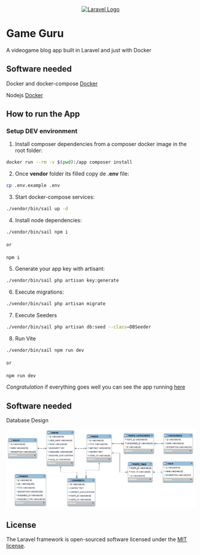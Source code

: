 <p align="center"><a href="https://laravel.com" target="_blank"><img src="https://raw.githubusercontent.com/laravel/art/master/logo-lockup/5%20SVG/2%20CMYK/1%20Full%20Color/laravel-logolockup-cmyk-red.svg" width="400" alt="Laravel Logo"></a></p>

# Game Guru

A videogame blog app built in Laravel and just with Docker

## Software needed

Docker and docker-compose [Docker](https://www.docker.com)

Nodejs [Docker](https://nodejs.org/en)

## How to run the App

### Setup DEV environment

1. Install composer dependencies from a composer docker image in the root folder:
```bash
docker run --rm -v $(pwd):/app composer install
```

2. Once __vendor__ folder its filled copy de __.env__ file:
```bash
cp .env.example .env
```

3. Start docker-compose services:
```bash
./vendor/bin/sail up -d
```

4. Install node dependencies:
```bash
./vendor/bin/sail npm i

or 

npm i
```

5. Generate your app key with artisant: 
```bash
./vendor/bin/sail php artisan key:generate
```

6. Execute migrations:
```bash
./vendor/bin/sail php artisan migrate
```

7. Execute Seeders
```bash
./vendor/bin/sail php artisan db:seed --class=DBSeeder
```

8. Run Vite
```bash
./vendor/bin/sail npm run dev

or 

npm run dev
```

_Congratulation_ if everything goes well you can see the app running [here](http://localhost)

## Software needed

Database Design

![DB desing](./docs/GAME_GURU-V2.png)

## License

The Laravel framework is open-sourced software licensed under the [MIT license](https://opensource.org/licenses/MIT).
